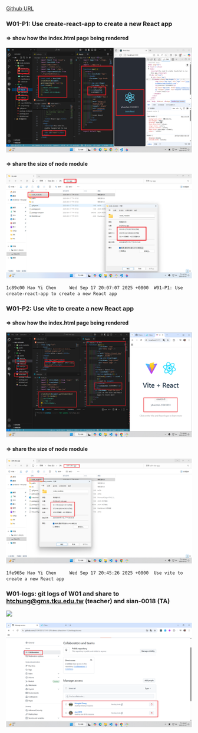 [Github URL](https://github.com/213410011/1141-2N-demo-yihaochen-11)

### W01-P1: Use create-react-app to create a new React app

#### => show how the index.html page being rendered

![](w01-p1-1.png)

#### => share the size of node module

![](w01-p1-2.png)

```
1c89c00 Hao Yi Chen     Wed Sep 17 20:07:07 2025 +0800  W01-P1: Use create-react-app to create a new React app
```

### W01-P2: Use vite to create a new React app

#### => show how the index.html page being rendered

![](w01-p2-1.png)

#### => share the size of node module

![](w01-p2-2.png)

```
1fe965e Hao Yi Chen     Wed Sep 17 20:45:26 2025 +0800  Use vite to create a new React app
```

### W01-logs: git logs of W01 and share to htchung@gms.tku.edu.tw (teacher) and sian-0018 (TA)

![](w01-logs.png)

![](w01-share.png)

